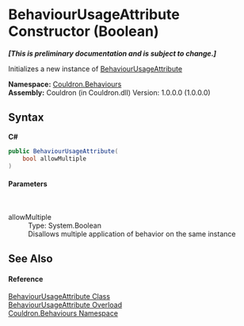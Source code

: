 # BehaviourUsageAttribute Constructor (Boolean)
 _**\[This is preliminary documentation and is subject to change.\]**_

Initializes a new instance of <a href="T_Couldron_Behaviours_BehaviourUsageAttribute">BehaviourUsageAttribute</a>

**Namespace:**&nbsp;<a href="N_Couldron_Behaviours">Couldron.Behaviours</a><br />**Assembly:**&nbsp;Couldron (in Couldron.dll) Version: 1.0.0.0 (1.0.0.0)

## Syntax

**C#**<br />
``` C#
public BehaviourUsageAttribute(
	bool allowMultiple
)
```


#### Parameters
&nbsp;<dl><dt>allowMultiple</dt><dd>Type: System.Boolean<br />Disallows multiple application of behavior on the same instance</dd></dl>

## See Also


#### Reference
<a href="T_Couldron_Behaviours_BehaviourUsageAttribute">BehaviourUsageAttribute Class</a><br /><a href="Overload_Couldron_Behaviours_BehaviourUsageAttribute__ctor">BehaviourUsageAttribute Overload</a><br /><a href="N_Couldron_Behaviours">Couldron.Behaviours Namespace</a><br />